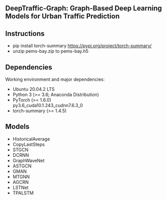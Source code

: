 ## DeepTraffic-Graph: Graph-Based Deep Learning Models for Urban Traffic Prediction

## Instructions
* pip install torch-summary 
  https://pypi.org/project/torch-summary/
* unzip pems-bay.zip to pems-bay.h5

## Dependencies
Working environment and major dependencies:
* Ubuntu 20.04.2 LTS
* Python 3 (>= 3.6; Anaconda Distribution)
* PyTorch (>= 1.6.0) <br> py3.6_cuda10.1.243_cudnn7.6.3_0
* torch-summary (>= 1.4.5)

## Models
* HistoricalAverage
* CopyLastSteps
* STGCN
* DCRNN
* GraphWaveNet
* ASTGCN
* GMAN
* MTGNN
* AGCRN
* LSTNet
* TPALSTM
